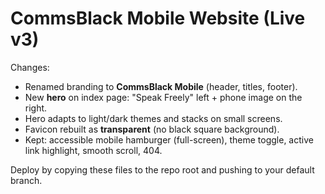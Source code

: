 # CommsBlack Mobile Website (Live v3)

Changes:
- Renamed branding to **CommsBlack Mobile** (header, titles, footer).
- New **hero** on index page: "Speak Freely" left + phone image on the right.
- Hero adapts to light/dark themes and stacks on small screens.
- Favicon rebuilt as **transparent** (no black square background).
- Kept: accessible mobile hamburger (full-screen), theme toggle, active link highlight, smooth scroll, 404.

Deploy by copying these files to the repo root and pushing to your default branch.
